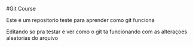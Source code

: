 #Git Course

Este é um repositorio teste para aprender como git funciona

Editando so pra testar e ver como o git ta funcionando com as alteraçoes aleatorias do arquivo
